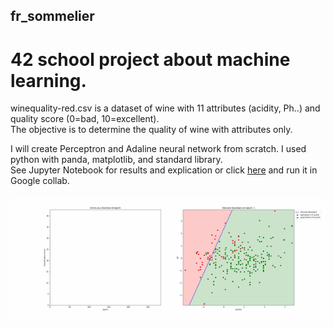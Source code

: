 ## fr_sommelier

# 42 school project about machine learning.
winequality-red.csv is a dataset of wine with 11 attributes (acidity, Ph..) and quality score (0=bad, 10=excellent).<br />
The objective is to determine the quality of wine with attributes only.<br />

I will create Perceptron and Adaline neural network from scratch. I used python with panda, matplotlib, and standard library.<br />
See Jupyter Notebook for results and explication or click <a href="https://nbviewer.jupyter.org/github/yohan-th/ft_sommelier/blob/master/ft_sommelier.ipynb">here</a> and run it in Google collab. 

![](https://raw.githubusercontent.com/SashaKryzh/ft_sommelier/master/perf_anim.gif)
